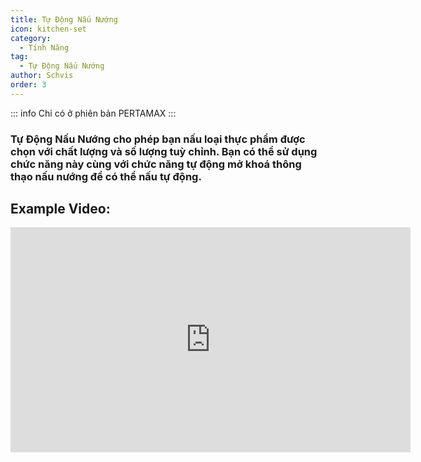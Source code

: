 ```yaml
---
title: Tự Động Nấu Nướng
icon: kitchen-set
category:
  - Tính Năng
tag:
  - Tự Động Nấu Nướng
author: Schvis
order: 3
---
```

::: info Chỉ có ở phiên bản PERTAMAX
:::

### Tự Động Nấu Nướng cho phép bạn nấu loại thực phẩm được chọn với chất lượng và số lượng tuỳ chỉnh. Bạn có thể sử dụng chức năng này cùng với chức năng tự động mở khoá thông thạo nấu nướng để có thể nấu tự động.

## Example Video:

<div class="iframe-container"><iframe width="640" height="360" src="https://www.youtube.com/embed/T_X13AXiAiY?list=PL5eI1Tb64p56g27qfYk7VuFTz4FK6YrKa" title="Korepi - Auto Cook" frameborder="0" allow="accelerometer; autoplay; clipboard-write; encrypted-media; gyroscope; picture-in-picture; web-share" allowfullscreen></iframe></div>
